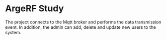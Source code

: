 # ArgeRF Study 

 The project connects to the Mqtt broker and performs the data transmission event.
 In addition, the admin can add, delete and update new users to the system.
